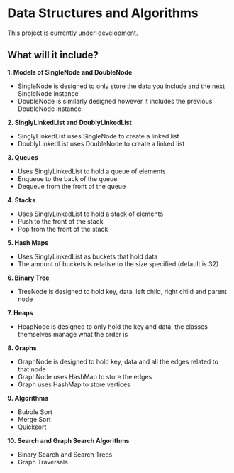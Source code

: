 # Data Structures and Algorithms

This project is currently under-development.

## What will it include?

**1. Models of SingleNode and DoubleNode**

-   SingleNode is designed to only store the data you include and the next SingleNode instance
-   DoubleNode is similarly designed however it includes the previous DoubleNode instance

**2. SinglyLinkedList and DoublyLinkedList**

-   SinglyLinkedList uses SingleNode to create a linked list
-   DoublyLinkedList uses DoubleNode to create a linked list

**3. Queues**

-   Uses SinglyLinkedList to hold a queue of elements
-   Enqueue to the back of the queue
-   Dequeue from the front of the queue

**4. Stacks**

-   Uses SinglyLinkedList to hold a stack of elements
-   Push to the front of the stack
-   Pop from the front of the stack

**5. Hash Maps**

-   Uses SinglyLinkedList as buckets that hold data
-   The amount of buckets is relative to the size specified (default is 32)

**6. Binary Tree**

-   TreeNode is designed to hold key, data, left child, right child and parent node

**7. Heaps**

-   HeapNode is designed to only hold the key and data, the classes themselves manage what the order is

**8. Graphs**

-   GraphNode is designed to hold key, data and all the edges related to that node
-   GraphNode uses HashMap to store the edges
-   Graph uses HashMap to store vertices

**9. Algorithms**

-   Bubble Sort
-   Merge Sort
-   Quicksort

**10. Search and Graph Search Algorithms**

-   Binary Search and Search Trees
-   Graph Traversals
